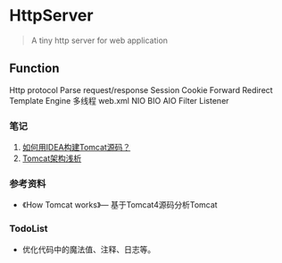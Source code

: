 # HttpServer

> A tiny http server for web application

## Function

Http protocol
Parse request/response
Session
Cookie
Forward
Redirect
Template Engine
多线程
web.xml
NIO
BIO
AIO
Filter
Listener

### 笔记
1. [如何用IDEA构建Tomcat源码？](https://www.yuque.com/0914xc/eb8mru/ornhnz)
2. [Tomcat架构浅析](https://www.yuque.com/0914xc/eb8mru/hgl86v)
   
### 参考资料
+ 《How Tomcat works》— 基于Tomcat4源码分析Tomcat

### TodoList
+ 优化代码中的魔法值、注释、日志等。